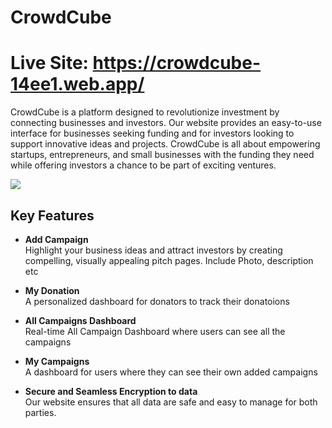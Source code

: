 # CrowdCube

# Live Site: https://crowdcube-14ee1.web.app/

CrowdCube is a platform designed to revolutionize investment by connecting businesses and investors. Our website provides an easy-to-use interface for businesses seeking funding and for investors looking to support innovative ideas and projects. CrowdCube is all about empowering startups, entrepreneurs, and small businesses with the funding they need while offering investors a chance to be part of exciting ventures.

<img src='../assests/Screenshot_1.jpg'>

## Key Features

- **Add Campaign**  
  Highlight your business ideas and attract investors by creating compelling, visually appealing pitch pages. Include Photo, description etc

- **My Donation**  
  A personalized dashboard for donators to track their donatoions

- **All Campaigns Dashboard**  
  Real-time All Campaign Dashboard where users can see all the campaigns

- **My Campaigns**  
 A dashboard for users where they can see their own added campaigns

- **Secure and Seamless Encryption to data**  
  Our website ensures that all data are safe and easy to manage for both parties.

